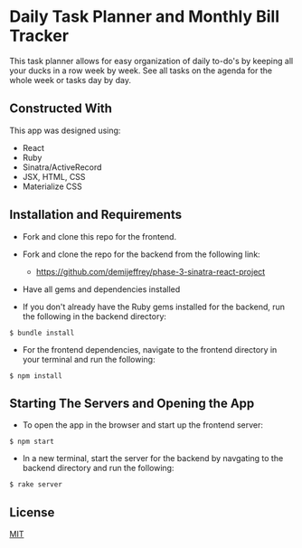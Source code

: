 # Daily Task Planner and Monthly Bill Tracker

This task planner allows for easy organization of daily to-do's by keeping all your ducks in a row week by week. See all tasks on the agenda for the whole week or tasks day by day.



## Constructed With

This app was designed using:
* React
* Ruby
* Sinatra/ActiveRecord
* JSX, HTML, CSS
* Materialize CSS



## Installation and Requirements

* Fork and clone this repo for the frontend.
* Fork and clone the repo for the backend from the following link:
    * https://github.com/demijeffrey/phase-3-sinatra-react-project

* Have all gems and dependencies installed

* If you don't already have the Ruby gems installed for the backend, run the following in the backend directory:
```console
$ bundle install
```

* For the frontend dependencies, navigate to the frontend directory in your terminal and run the following:
```console
$ npm install
```



## Starting The Servers and Opening the App

* To open the app in the browser and start up the frontend server:
```console
$ npm start
```
* In a new terminal, start the server for the backend by navgating to the backend directory and run the following:
```console
$ rake server
```



## License

[MIT](https://choosealicense.com/licenses/mit/)